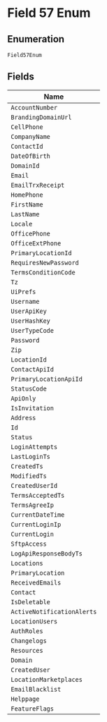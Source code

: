 
# Field 57 Enum

## Enumeration

`Field57Enum`

## Fields

| Name |
|  --- |
| `AccountNumber` |
| `BrandingDomainUrl` |
| `CellPhone` |
| `CompanyName` |
| `ContactId` |
| `DateOfBirth` |
| `DomainId` |
| `Email` |
| `EmailTrxReceipt` |
| `HomePhone` |
| `FirstName` |
| `LastName` |
| `Locale` |
| `OfficePhone` |
| `OfficeExtPhone` |
| `PrimaryLocationId` |
| `RequiresNewPassword` |
| `TermsConditionCode` |
| `Tz` |
| `UiPrefs` |
| `Username` |
| `UserApiKey` |
| `UserHashKey` |
| `UserTypeCode` |
| `Password` |
| `Zip` |
| `LocationId` |
| `ContactApiId` |
| `PrimaryLocationApiId` |
| `StatusCode` |
| `ApiOnly` |
| `IsInvitation` |
| `Address` |
| `Id` |
| `Status` |
| `LoginAttempts` |
| `LastLoginTs` |
| `CreatedTs` |
| `ModifiedTs` |
| `CreatedUserId` |
| `TermsAcceptedTs` |
| `TermsAgreeIp` |
| `CurrentDateTime` |
| `CurrentLoginIp` |
| `CurrentLogin` |
| `SftpAccess` |
| `LogApiResponseBodyTs` |
| `Locations` |
| `PrimaryLocation` |
| `ReceivedEmails` |
| `Contact` |
| `IsDeletable` |
| `ActiveNotificationAlerts` |
| `LocationUsers` |
| `AuthRoles` |
| `Changelogs` |
| `Resources` |
| `Domain` |
| `CreatedUser` |
| `LocationMarketplaces` |
| `EmailBlacklist` |
| `Helppage` |
| `FeatureFlags` |


